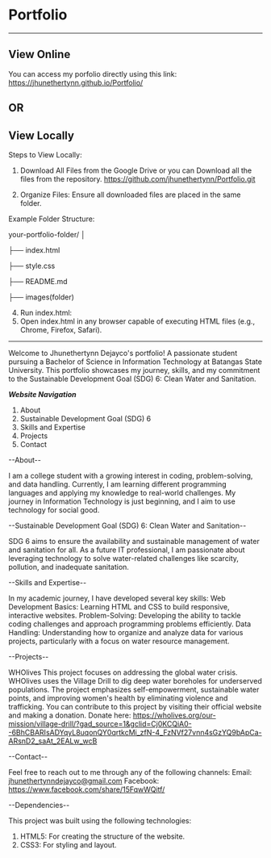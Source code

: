 # Portfolio
---
## View Online
You can access my porfolio directly using this link: https://jhunethertynn.github.io/Portfolio/

## OR
## View Locally
Steps to View Locally:
1. Download All Files from the Google Drive or you can Download all the files from the repository. https://github.com/jhunethertynn/Portfolio.git
   
2. Organize Files:
Ensure all downloaded files are placed in the same folder.

Example Folder Structure:

your-portfolio-folder/
│

├── index.html

├── style.css

├── README.md

├── images(folder)

4. Run index.html:
5. Open index.html in any browser capable of executing HTML files (e.g., Chrome, Firefox, Safari).

---
Welcome to Jhunethertynn Dejayco's portfolio! A passionate student pursuing a Bachelor of Science in Information Technology at Batangas State University. This portfolio showcases my journey, skills, and my commitment to the Sustainable Development Goal (SDG) 6: Clean Water and Sanitation.

***Website Navigation***
1. About 
2. Sustainable Development Goal (SDG) 6
3. Skills and Expertise
4. Projects
5. Contact
   
   
--About--

I am a college student with a growing interest in coding, problem-solving, and data handling. Currently, I am learning different programming languages and applying my knowledge to real-world challenges. My journey in Information Technology is just beginning, and I aim to use technology for social good.


--Sustainable Development Goal (SDG) 6: Clean Water and Sanitation--

SDG 6 aims to ensure the availability and sustainable management of water and sanitation for all. As a future IT professional, I am passionate about leveraging technology to solve water-related challenges like scarcity, pollution, and inadequate sanitation.


--Skills and Expertise--

In my academic journey, I have developed several key skills:
Web Development Basics: Learning HTML and CSS to build responsive, interactive websites.
Problem-Solving: Developing the ability to tackle coding challenges and approach programming problems efficiently.
Data Handling: Understanding how to organize and analyze data for various projects, particularly with a focus on water resource management.


--Projects--

 WHOlives
This project focuses on addressing the global water crisis. WHOlives uses the Village Drill to dig deep water boreholes for underserved populations. The project emphasizes self-empowerment, sustainable water points, and improving women's health by eliminating violence and trafficking. You can contribute to this project by visiting their official website and making a donation. Donate here: https://wholives.org/our-mission/village-drill/?gad_source=1&gclid=Cj0KCQiA0--6BhCBARIsADYqyL8uqonQY0qrtkcMi_zfN-4_FzNVf27vnn4sGzYQ9bApCa-ARsnD2_saAt_2EALw_wcB


--Contact--

Feel free to reach out to me through any of the following channels:
Email: jhunethertynndejayco@gmail.com
Facebook: https://www.facebook.com/share/15FqwWQitf/


--Dependencies--

This project was built using the following technologies:
1. HTML5: For creating the structure of the website.
2. CSS3: For styling and layout.



